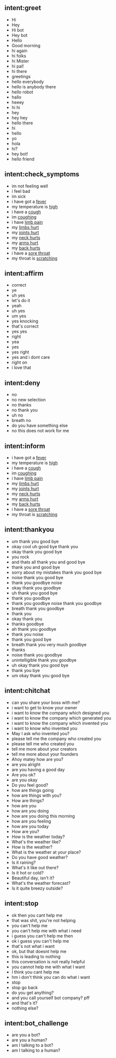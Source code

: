 ## intent:greet
- Hi
- Hey
- Hi bot
- Hey bot
- Hello
- Good morning
- hi again
- hi folks
- hi Mister
- hi pal!
- hi there
- greetings
- hello everybody
- hello is anybody there
- hello robot
- hallo
- heeey
- hi hi
- hey
- hey hey
- hello there
- hi
- hello
- yo
- hola
- hi?
- hey bot!
- hello friend

## intent:check_symptoms
- im not feeling well
- i feel bad
- im sick
- i have got a [fever](fever_present:True)
- my temperature is [high](fever_present:True)
- i have a [cough](cough_present:True)
- im [coughing](cough_present:True)
- i have [limb pain](limb_pain_present:True)
- my [limbs hurt](limb_pain_present:True)
- my [joints hurt](limb_pain_present:True)
- my [neck hurts](limb_pain_present:True)
- my [arms hurt](limb_pain_present:True)
- my [back hurts](limb_pain_present:True)
- i have a [sore throat](sore_throat_present:True)
- my throat is [scratching](sore_throat_present:True)

## intent:affirm
- correct
- ye
- uh yes
- let's do it
- yeah
- uh yes
- um yes
- yes knocking
- that's correct
- yes yes
- right
- yea
- yes
- yes right
- yes and i dont care
- right on
- i love that

## intent:deny
- no
- no new selection
- no thanks
- no thank you
- uh no
- breath no
- do you have something else
- no this does not work for me

## intent:inform
- i have got a [fever](fever_present:True)
- my temperature is [high](fever_present:True)
- i have a [cough](cough_present:True)
- im [coughing](cough_present:True)
- i have [limb pain](limb_pain_present:True)
- my [limbs hurt](limb_pain_present:True)
- my [joints hurt](limb_pain_present:True)
- my [neck hurts](limb_pain_present:True)
- my [arms hurt](limb_pain_present:True)
- my [back hurts](limb_pain_present:True)
- i have a [sore throat](sore_throat_present:True)
- my throat is [scratching](sore_throat_present:True)

## intent:thankyou
- um thank you good bye
- okay cool uh good bye thank you
- okay thank you good bye
- you rock
- and thats all thank you and good bye
- thank you and good bye
- sorry about my mistakes thank you good bye
- noise thank you good bye
- thank you goodbye noise
- okay thank you goodbye
- uh thank you good bye
- thank you goodbye
- thank you goodbye noise thank you goodbye
- breath thank you goodbye
- thank you
- okay thank you
- thanks goodbye
- ah thank you goodbye
- thank you noise
- thank you good bye
- breath thank you very much goodbye
- thanks
- noise thank you goodbye
- unintelligible thank you goodbye
- uh okay thank you good bye
- thank you bye
- um okay thank you good bye

## intent:chitchat
- can you share your boss with me?
- i want to get to know your owner
- i want to know the company which designed you
- i want to know the company which generated you
- i want to know the company which invented you
- i want to know who invented you
- May I ask who invented you?
- please tell me the company who created you
- please tell me who created you
- tell me more about your creators
- tell me more about your founders
- Ahoy matey how are you?
- are you alright
- are you having a good day
- Are you ok?
- are you okay
- Do you feel good?
- how are things going
- how are things with you?
- How are things?
- how are you
- how are you doing
- how are you doing this morning
- how are you feeling
- how are you today
- How are you?
- How is the weather today?
- What's the weather like?
- How is the weather?
- What is the weather at your place?
- Do you have good weather?
- Is it raining?
- What's it like out there?
- Is it hot or cold?
- Beautiful day, isn't it?
- What's the weather forecast?
- Is it quite breezy outside?

## intent:stop
- ok then you cant help me
- that was shit, you're not helping
- you can't help me
- you can't help me with what i need
- i guess you can't help me then
- ok i guess you can't help me
- that's not what i want
- ok, but that doesnt help me
- this is leading to nothing
- this conversation is not really helpful
- you cannot help me with what I want
- I think you cant help me
- hm i don't think you can do what i want
- stop
- stop go back
- do you get anything?
- and you call yourself bot company? pff
- and that's it?
- nothing else?

## intent:bot_challenge
- are you a bot?
- are you a human?
- am I talking to a bot?
- am I talking to a human?
